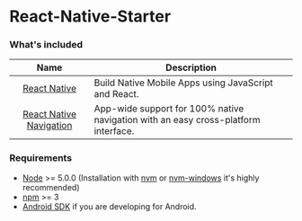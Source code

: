 # React-Native-Starter

### What's included
| Name             | Description   |
| :-------------:|--------------|
| [React Native](http://facebook.github.io/react-native/releases/0.49/) |  Build Native Mobile Apps using JavaScript and React. |
| [React Native Navigation](https://github.com/wix/react-native-navigation) | App-wide support for 100% native navigation with an easy cross-platform interface. |

### Requirements
- [Node](https://nodejs.org/) >= 5.0.0 (Installation with [nvm](https://github.com/creationix/nvm) or [nvm-windows](https://github.com/coreybutler/nvm-windows) it's highly recommended)
- [npm](https://npmjs.com) >= 3
- [Android SDK](https://developer.android.com/studio/index.html) if you are developing for Android.

